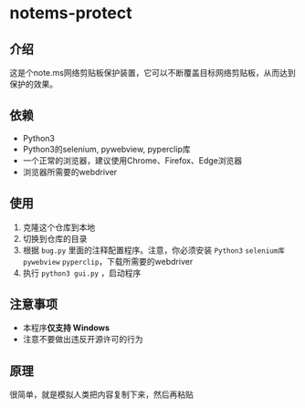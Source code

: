 # notems-protect 

## 介绍  
这是个note.ms网络剪贴板保护装置，它可以不断覆盖目标网络剪贴板，从而达到保护的效果。  
 
## 依赖  
- Python3
- Python3的selenium, pywebview, pyperclip库
- 一个正常的浏览器，建议使用Chrome、Firefox、Edge浏览器
- 浏览器所需要的webdriver

## 使用
1. 克隆这个仓库到本地
2. 切换到仓库的目录
3. 根据 `bug.py` 里面的注释配置程序。注意，你必须安装 `Python3` `selenium库` `pywebview` `pyperclip`，下载所需要的webdriver
4. 执行 `python3 gui.py` ，启动程序

## 注意事项  
- 本程序**仅支持 Windows**
- 注意不要做出违反开源许可的行为

## 原理
很简单，就是模拟人类把内容复制下来，然后再粘贴
